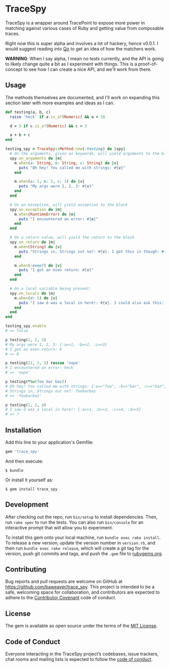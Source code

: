 # TraceSpy

TraceSpy is a wrapper around TracePoint to expose more power in matching against
various cases of Ruby and getting value from composable traces.

Right now this is super alpha and involves a lot of hackery, hence v0.0.1. I would
suggest reading into [Qo](https://github.com/baweaver/qo) to get an idea of how the matchers
work.

**WARNING**: When I say alpha, I mean no tests currently, and the API is going to likely
change quite a bit as I experiment with things. This is a proof-of-concept to see how
I can create a nice API, and we'll work from there.

## Usage

The methods themselves are documented, and I'll work on expanding this section later with more examples and ideas
as I can.

```ruby
def testing(a, b, c)
  raise 'heck' if a.is_a?(Numeric) && a > 20

  d = 5 if c.is_a?(Numeric) && c > 3

  a + b + c
end

testing_spy = TraceSpy::Method.new(:testing) do |spy|
  # On the arguments, given as keywords, will yield arguments to the block
  spy.on_arguments do |m|
    m.when(a: String, b: String, c: String) do |v|
      puts "Oh hey! You called me with strings: #{v}"
    end

    m.when(a: 1, b: 2, c: 3) do |v|
      puts "My args were 1, 2, 3: #{v}"
    end
  end

  # On an exception, will yield exception to the block
  spy.on_exception do |m|
    m.when(RuntimeError) do |e|
      puts "I encountered an error: #{e}"
    end
  end

  # On a return value, will yield the return to the block
  spy.on_return do |m|
    m.when(String) do |v|
      puts "Strings in, Strings out no?: #{v}. I got this in though: #{spy.current_arguments}"
    end

    m.when(:even?) do |v|
      puts "I got an even return: #{v}"
    end
  end

  # On a local variable being present:
  spy.on_locals do |m|
    m.when(d: 5) do |v|
      puts "I saw d was a local in here!: #{v}. I could also ask this: #{spy.current_local_variables}"
    end
  end
end

testing_spy.enable
# => false

p testing(1, 2, 3)
# My args were 1, 2, 3: {:a=>1, :b=>2, :c=>3}
# I got an even return: 6
# => 6

p testing(21, 2, 3) rescue 'nope'
# I encountered an error: heck
# => 'nope'

p testing(*%w(foo bar baz))
# Oh hey! You called me with strings: {:a=>"foo", :b=>"bar", :c=>"baz"}
# Strings in, Strings out no?: foobarbaz
# => 'foobarbaz'

p testing(1, 2, 4)
# I saw d was a local in here!: {:a=>1, :b=>2, :c=>4, :d=>5}
# => 7
```

## Installation

Add this line to your application's Gemfile:

```ruby
gem 'trace_spy'
```

And then execute:

    $ bundle

Or install it yourself as:

    $ gem install trace_spy

## Development

After checking out the repo, run `bin/setup` to install dependencies. Then, run `rake spec` to run the tests. You can also run `bin/console` for an interactive prompt that will allow you to experiment.

To install this gem onto your local machine, run `bundle exec rake install`. To release a new version, update the version number in `version.rb`, and then run `bundle exec rake release`, which will create a git tag for the version, push git commits and tags, and push the `.gem` file to [rubygems.org](https://rubygems.org).

## Contributing

Bug reports and pull requests are welcome on GitHub at https://github.com/baweaver/trace_spy. This project is intended to be a safe, welcoming space for collaboration, and contributors are expected to adhere to the [Contributor Covenant](http://contributor-covenant.org) code of conduct.

## License

The gem is available as open source under the terms of the [MIT License](https://opensource.org/licenses/MIT).

## Code of Conduct

Everyone interacting in the TraceSpy project’s codebases, issue trackers, chat rooms and mailing lists is expected to follow the [code of conduct](https://github.com/baweaver/trace_spy/blob/master/CODE_OF_CONDUCT.md).
